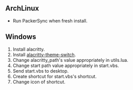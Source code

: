 ## ArchLinux 
- Run PackerSync when fresh install.

## Windows
1. Install alacritty.
2. Install [alacritty-theme-switch]("https://github.com/tichopad/alacritty-theme-switch").
3. Change alacritty_path's value appropriately in utils.lua.
4. Change start path value appropriately in start.vbs.
5. Send start.vbs to desktop.
6. Create shortcut for start.vbs's shortcut.
7. Change icon of shortcut.
